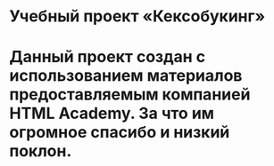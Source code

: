 # Учебный проект «Кексобукинг»
# Данный проект создан с использованием материалов предоставляемым компанией HTML Academy. За что им огромное спасибо и низкий поклон.
